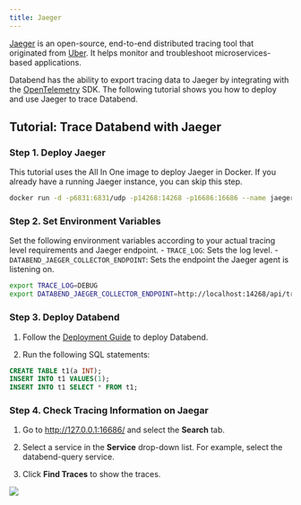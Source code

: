 ```yaml
---
title: Jaeger
---
```


[Jaeger](https://github.com/jaegertracing/jaeger) is an open-source, end-to-end distributed tracing tool that originated from [Uber](https://www.uber.com/). It helps monitor and troubleshoot microservices-based applications.

Databend has the ability to export tracing data to Jaeger by integrating with the [OpenTelemetry](https://opentelemetry.io/) SDK. The following tutorial shows you how to deploy and use Jaeger to trace Databend.

## Tutorial: Trace Databend with Jaeger

### Step 1. Deploy Jaeger

This tutorial uses the All In One image to deploy Jaeger in Docker. If you already have a running Jaeger instance, you can skip this step.

```bash
docker run -d -p6831:6831/udp -p14268:14268 -p16686:16686 --name jaeger jaegertracing/all-in-one:latest
```

### Step 2. Set Environment Variables

Set the following environment variables according to your actual tracing level requirements and Jaeger endpoint.
    - `TRACE_LOG`: Sets the log level.
    - `DATABEND_JAEGER_COLLECTOR_ENDPOINT`: Sets the endpoint the Jaeger agent is listening on.

```bash
export TRACE_LOG=DEBUG
export DATABEND_JAEGER_COLLECTOR_ENDPOINT=http://localhost:14268/api/traces
```

### Step 3. Deploy Databend

1. Follow the [Deployment Guide](https://databend.rs/doc/deploy) to deploy Databend.

2. Run the following SQL statements:

```sql
CREATE TABLE t1(a INT);
INSERT INTO t1 VALUES(1);
INSERT INTO t1 SELECT * FROM t1;
```

### Step 4. Check Tracing Information on Jaegar

1. Go to <http://127.0.0.1:16686/> and select the **Search** tab.

2. Select a service in the **Service** drop-down list. For example, select the databend-query service.

3. Click **Find Traces** to show the traces.

![](https://datafuse-1253727613.cos.ap-hongkong.myqcloud.com/jaeger-tracing-show.png)
